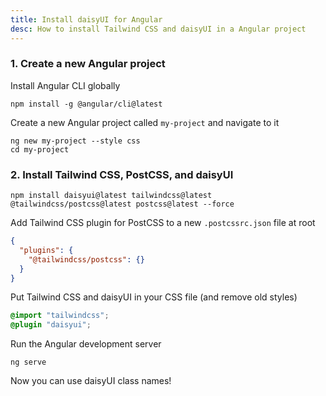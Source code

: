 ```yaml
---
title: Install daisyUI for Angular
desc: How to install Tailwind CSS and daisyUI in a Angular project
---
```


### 1. Create a new Angular project

Install Angular CLI globally

```sh:Terminal
npm install -g @angular/cli@latest
```

Create a new Angular project called `my-project` and navigate to it

```sh:Terminal
ng new my-project --style css
cd my-project
```

### 2. Install Tailwind CSS, PostCSS, and daisyUI

```sh:Terminal
npm install daisyui@latest tailwindcss@latest @tailwindcss/postcss@latest postcss@latest --force
```

Add Tailwind CSS plugin for PostCSS to a new `.postcssrc.json` file at root

```json:.postcssrc.json
{
  "plugins": {
    "@tailwindcss/postcss": {}
  }
}
```

Put Tailwind CSS and daisyUI in your CSS file (and remove old styles)
  
```postcss:src/styles.css
@import "tailwindcss";
@plugin "daisyui";
```

Run the Angular development server
```sh:Terminal
ng serve
```

Now you can use daisyUI class names!
